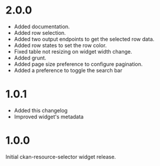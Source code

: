 2.0.0
=====

* Added documentation.
* Added row selection.
* Added two output endpoints to get the selected row data.
* Added row states to set the row color.
* Fixed table not resizing on widget width change.
* Added grunt.
* Added page size preference to configure pagination.
* Added a preference to toggle the search bar

1.0.1
=====

* Added this changelog
* Improved widget's metadata

1.0.0
=====

Initial ckan-resource-selector widget release.
